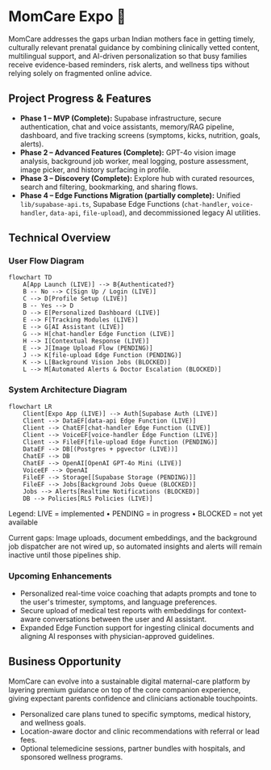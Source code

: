 # MomCare Expo 👋

MomCare addresses the gaps urban Indian mothers face in getting timely, culturally relevant prenatal guidance by combining clinically vetted content, multilingual support, and AI-driven personalization so that busy families receive evidence-based reminders, risk alerts, and wellness tips without relying solely on fragmented online advice.

## Project Progress & Features

- **Phase 1 – MVP (Complete):** Supabase infrastructure, secure authentication, chat and voice assistants, memory/RAG pipeline, dashboard, and five tracking screens (symptoms, kicks, nutrition, goals, alerts).
- **Phase 2 – Advanced Features (Complete):** GPT-4o vision image analysis, background job worker, meal logging, posture assessment, image picker, and history surfacing in profile.
- **Phase 3 – Discovery (Complete):** Explore hub with curated resources, search and filtering, bookmarking, and sharing flows.
- **Phase 4 – Edge Functions Migration (partially complete):** Unified `lib/supabase-api.ts`, Supabase Edge Functions (`chat-handler`, `voice-handler`, `data-api`, `file-upload`), and decommissioned legacy AI utilities.

## Technical Overview

### User Flow Diagram

```mermaid
flowchart TD
    A[App Launch (LIVE)] --> B{Authenticated?}
    B -- No --> C[Sign Up / Login (LIVE)]
    C --> D[Profile Setup (LIVE)]
    B -- Yes --> D
    D --> E[Personalized Dashboard (LIVE)]
    E --> F[Tracking Modules (LIVE)]
    E --> G[AI Assistant (LIVE)]
    G --> H[chat-handler Edge Function (LIVE)]
    H --> I[Contextual Response (LIVE)]
    E --> J[Image Upload Flow (PENDING)]
    J --> K[file-upload Edge Function (PENDING)]
    K --> L[Background Vision Jobs (BLOCKED)]
    L --> M[Automated Alerts & Doctor Escalation (BLOCKED)]
```

### System Architecture Diagram

```mermaid
flowchart LR
    Client[Expo App (LIVE)] --> Auth[Supabase Auth (LIVE)]
    Client --> DataEF[data-api Edge Function (LIVE)]
    Client --> ChatEF[chat-handler Edge Function (LIVE)]
    Client --> VoiceEF[voice-handler Edge Function (LIVE)]
    Client --> FileEF[file-upload Edge Function (PENDING)]
    DataEF --> DB[(Postgres + pgvector (LIVE))]
    ChatEF --> DB
    ChatEF --> OpenAI[OpenAI GPT-4o Mini (LIVE)]
    VoiceEF --> OpenAI
    FileEF --> Storage[[Supabase Storage (PENDING)]]
    FileEF --> Jobs[Background Jobs Queue (BLOCKED)]
    Jobs --> Alerts[Realtime Notifications (BLOCKED)]
    DB --> Policies[RLS Policies (LIVE)]
```

Legend: LIVE = implemented • PENDING = in progress • BLOCKED = not yet available

Current gaps: Image uploads, document embeddings, and the background job dispatcher are not wired up, so automated insights and alerts will remain inactive until those pipelines ship.

### Upcoming Enhancements

- Personalized real-time voice coaching that adapts prompts and tone to the user's trimester, symptoms, and language preferences.
- Secure upload of medical test reports with embeddings for context-aware conversations between the user and AI assistant.
- Expanded Edge Function support for ingesting clinical documents and aligning AI responses with physician-approved guidelines.

## Business Opportunity

MomCare can evolve into a sustainable digital maternal-care platform by layering premium guidance on top of the core companion experience, giving expectant parents confidence and clinicians actionable touchpoints.

- Personalized care plans tuned to specific symptoms, medical history, and wellness goals.
- Location-aware doctor and clinic recommendations with referral or lead fees.
- Optional telemedicine sessions, partner bundles with hospitals, and sponsored wellness programs.
